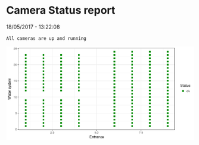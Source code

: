 Camera Status report
================
18/05/2017 - 13:22:08

    All cameras are up and running

![](camreport_files/figure-markdown_github/unnamed-chunk-2-1.png)
